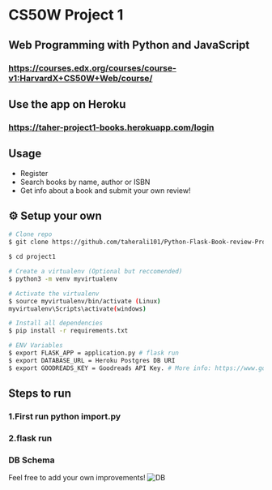 # CS50W Project 1

## Web Programming with Python and JavaScript
### https://courses.edx.org/courses/course-v1:HarvardX+CS50W+Web/course/

## Use the app on Heroku

### https://taher-project1-books.herokuapp.com/login

## Usage

* Register
* Search books by name, author or ISBN
* Get info about a book and submit your own review!

## :gear: Setup your own

```bash
# Clone repo
$ git clone https://github.com/taherali101/Python-Flask-Book-review-Project1.git

$ cd project1

# Create a virtualenv (Optional but reccomended)
$ python3 -m venv myvirtualenv

# Activate the virtualenv
$ source myvirtualenv/bin/activate (Linux)
myvirtualenv\Scripts\activate(windows)

# Install all dependencies
$ pip install -r requirements.txt

# ENV Variables
$ export FLASK_APP = application.py # flask run
$ export DATABASE_URL = Heroku Postgres DB URI
$ export GOODREADS_KEY = Goodreads API Key. # More info: https://www.goodreads.com/api
```

## Steps to run
### 1.First run python import.py
### 2.flask run

### DB Schema

Feel free to add your own improvements!
![DB](https://i.imgur.com/ii6nkNr.png)
